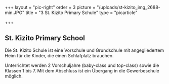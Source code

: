 +++
layout = "pic-right"
order = 3
picture = "/uploads/st-kizito_img_2688-min.JPG"
title = "3 St. Kizito Primary Schule"
type = "picarticle"

+++
## St. Kizito Primary School

Die St. Kizito Schule ist eine Vorschule und Grundschule mit angegliedertem Heim für die Kinder, die einen Schlafplatz brauchen. 

Unterrichtet werden 2 Vorschuljahre (baby-class und top-class) sowie die Klassen 1 bis 7. Mit dem Abschluss ist ein Übergang in die Gewerbeschule möglich. 